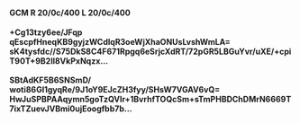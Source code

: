 #### GCM R 20/0c/400 L 20/0c/400
**+Cg13tzy6ee/JFqp**<br/>**qEscpfHneqKB9gyjzWCdlqR3oeWjXhaONUsLvshWmLA=**<br/>**sK4tysfdc//S75DkS8C4F671Rpgq6eSrjcXdRT/72pGR5LBGuYvr/uXE/+cpiT90T+9B2ll8VkPxNqzx...**<br/><br/>
**SBtAdKF5B6SNSmD/**<br/>**woti86Gl1gyqRe/9J1oY9EJcZH3fyy/SHsW7VGAV6vQ=**<br/>**HwJuSPBPAAqymn5goTzQVIr+1BvrhfTOQcSm+sTmPHBDChDMrN6669T7ixTZuevJVBmi0ujEoogfbb7b...**